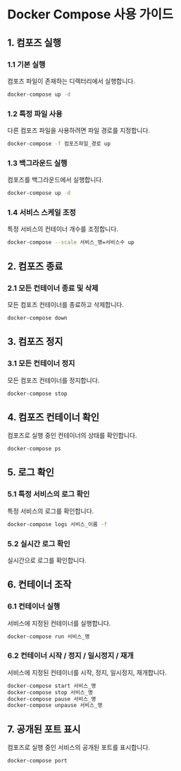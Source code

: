 # **Docker Compose 사용 가이드**

## **1. 컴포즈 실행**

### **1.1 기본 실행**

컴포즈 파일이 존재하는 디렉터리에서 실행합니다.

```bash
docker-compose up -d
```

### **1.2 특정 파일 사용**

다른 컴포즈 파일을 사용하려면 파일 경로를 지정합니다.

```bash
docker-compose -f 컴포즈파일_경로 up
```

### **1.3 백그라운드 실행**

컴포즈를 백그라운드에서 실행합니다.

```bash
docker-compose up -d
```

### **1.4 서비스 스케일 조정**

특정 서비스의 컨테이너 개수를 조정합니다.

```bash
docker-compose --scale 서비스_명=서비스수 up
```

## **2. 컴포즈 종료**

### **2.1 모든 컨테이너 종료 및 삭제**

모든 컴포즈 컨테이너를 종료하고 삭제합니다.

```bash
docker-compose down
```

## **3. 컴포즈 정지**

### **3.1 모든 컨테이너 정지**

모든 컴포즈 컨테이너를 정지합니다.

```bash
docker-compose stop
```

## **4. 컴포즈 컨테이너 확인**

컴포즈로 실행 중인 컨테이너의 상태를 확인합니다.

```bash
docker-compose ps
```

## **5. 로그 확인**

### **5.1 특정 서비스의 로그 확인**

특정 서비스의 로그를 확인합니다.

```bash
docker-compose logs 서비스_이름 -f
```

### **5.2 실시간 로그 확인**

실시간으로 로그를 확인합니다.

## **6. 컨테이너 조작**

### **6.1 컨테이너 실행**

서비스에 지정된 컨테이너를 실행합니다.

```bash
docker-compose run 서비스_명
```

### **6.2 컨테이너 시작 / 정지 / 일시정지 / 재개**

서비스에 지정된 컨테이너를 시작, 정지, 일시정지, 재개합니다.

```bash
docker-compose start 서비스_명
docker-compose stop 서비스_명
docker-compose pause 서비스_명
docker-compose unpause 서비스_명
```

## **7. 공개된 포트 표시**

컴포즈로 실행 중인 서비스의 공개된 포트를 표시합니다.

```bash
docker-compose port
```
